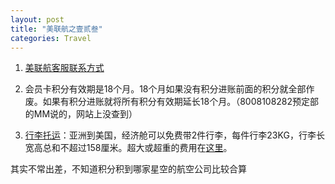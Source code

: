 ```yaml
---
layout: post
title: "美联航之壹贰叁"
categories: Travel
---
```

1. [美联航客服联系方式](http://www.cn.united.com/local/chinese/customerservice/index.html)

2. 会员卡积分有效期是18个月。18个月如果没有积分进账前面的积分就全部作废。如果有积分进账就将所有积分有效期延长18个月。（8008108282预定部的MM说的，网站上没查到）

3. [行李托运](http://www.cn.united.com/core/chinese/SI/baggage/checkedbaggage/other_checked.html)：亚洲到美国，经济舱可以免费带2件行李，每件行李23KG，行李长宽高总和不超过158厘米。超大或超重的费用在[这里](http://www.cn.united.com/core/chinese/SI/baggage/oversized/other_oversized.html)。

其实不常出差，不知道积分积到哪家星空的航空公司比较合算